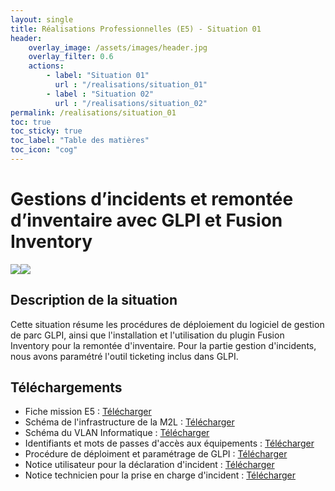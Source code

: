 ```yaml
---
layout: single
title: Réalisations Professionnelles (E5) - Situation 01
header:
    overlay_image: /assets/images/header.jpg
    overlay_filter: 0.6
    actions:
        - label: "Situation 01"
          url : "/realisations/situation_01"
        - label : "Situation 02"
          url : "/realisations/situation_02"
permalink: /realisations/situation_01
toc: true
toc_sticky: true
toc_label: "Table des matières"
toc_icon: "cog"
---
```

# Gestions d’incidents et remontée d’inventaire avec GLPI et Fusion Inventory

![](https://glpi-project.org/wp-content/uploads/2017/03/logo-glpi-bleu-1.png)![](https://www.logiciel-libre.org/stock/img/product/fusininventory-logo.png)

## Description de la situation

Cette situation résume les procédures de déploiement du logiciel de gestion de parc GLPI, ainsi que l'installation et l'utilisation du plugin Fusion Inventory pour la remontée d'inventaire. Pour la partie gestion d'incidents, nous avons paramétré l'outil ticketing inclus dans GLPI.

## Téléchargements

- Fiche mission E5 : [Télécharger](/bts/assets/files/e5/situation_01/situation_01.pdf)
- Schéma de l'infrastructure de la M2L : [Télécharger](/bts/assets/files/e5/situation_01/schema_infra_m2l.pdf)
- Schéma du VLAN Informatique : [Télécharger](/bts/assets/files/e5/situation_01/schema_vlan_info.pdf)
- Identifiants et mots de passes d'accès aux équipements : [Télécharger](/bts/assets/files/e5/situation_01/acces.docx)
- Procédure de déploiment et paramétrage de GLPI  : [Télécharger](/bts/assets/files/e5/situation_01/installation.pdf)
- Notice utilisateur pour la déclaration d'incident : [Télécharger](/bts/assets/files/e5/situation_01/notice_user.pdf)
- Notice technicien pour la prise en charge d'incident : [Télécharger](/bts/assets/files/e5/situation_01/notice_tech.pdf)